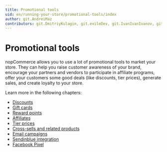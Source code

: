 ```yaml
---
title: Promotional tools
uid: en/running-your-store/promotional-tools/index
author: git.AndreiMaz
contributors: git.DmitriyKulagin, git.exileDev, git.IvanIvanIvanov, git.mariannk
---
```


# Promotional tools

nopCommerce allows you to use a lot of promotional tools to market your store. They can help you raise customer awareness of your brand, encourage your partners and vendors to participate in affiliate programs, offer your customers some good deals (like discounts, tier prices), generate sales, and create loyalty to your store.

Learn more in the following chapters:

- [Discounts](xref:en/running-your-store/promotional-tools/discounts)
- [Gift cards](xref:en/running-your-store/promotional-tools/gift-cards)
- [Reward points](xref:en/running-your-store/promotional-tools/reward-points)
- [Affiliates](xref:en/running-your-store/promotional-tools/affiliates)
- [Tier prices](xref:en/running-your-store/promotional-tools/tier-prices)
- [Cross-sells and related products](xref:en/running-your-store/promotional-tools/cross-sells-and-related-products)
- [Email campaigns](xref:en/running-your-store/promotional-tools/email-campaigns)
- [Sendinblue integration](xref:en/running-your-store/promotional-tools/sendinblue-integration/index)
- [Facebook Pixel](xref:en/running-your-store/promotional-tools/facebook-pixel)

